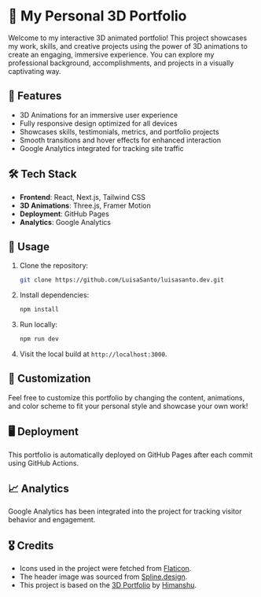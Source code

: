 # 🌟 My Personal 3D Portfolio

Welcome to my interactive 3D animated portfolio! This project showcases my work, skills, and creative projects using the power of 3D animations to create an engaging, immersive experience. You can explore my professional background, accomplishments, and projects in a visually captivating way.

## 🚀 Features

- 3D Animations for an immersive user experience
- Fully responsive design optimized for all devices
- Showcases skills, testimonials, metrics, and portfolio projects
- Smooth transitions and hover effects for enhanced interaction
- Google Analytics integrated for tracking site traffic

## 🛠️ Tech Stack

- **Frontend**: React, Next.js, Tailwind CSS
- **3D Animations**: Three.js, Framer Motion
- **Deployment**: GitHub Pages
- **Analytics**: Google Analytics

## 📄 Usage

1. Clone the repository:
    ```bash
    git clone https://github.com/LuisaSanto/luisasanto.dev.git
    ```
2. Install dependencies:
    ```bash
    npm install
    ```
3. Run locally:
    ```bash
    npm run dev
    ```
4. Visit the local build at `http://localhost:3000`.

## 🎨 Customization

Feel free to customize this portfolio by changing the content, animations, and color scheme to fit your personal style and showcase your own work!

## 🖥️ Deployment

This portfolio is automatically deployed on GitHub Pages after each commit using GitHub Actions.

## 📈 Analytics

Google Analytics has been integrated into the project for tracking visitor behavior and engagement.

## 🎖️ Credits
- Icons used in the project were fetched from [Flaticon](https://www.flaticon.com).
- The header image was sourced from [Spline.design](https://spline.design).
- This project is based on the [3D Portfolio](https://github.com/himanshu8443/3D-Portfolio) by [Himanshu](https://github.com/himanshu8443).